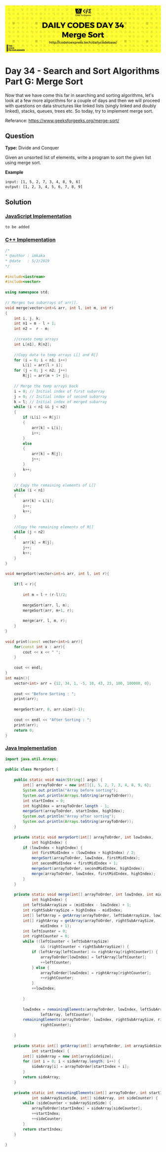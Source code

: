 ![cover](./cover.png)

# Day 34 - Search and Sort Algorithms Part G: Merge Sort

Now that we have come this far in searching and sorting algorithms, let's look at a few more algorithms for a couple of days and then we will proceed with questions on data structures like linked lists (singly linked and doubly linked), stacks, queues, trees etc. So today, try to implement merge sort.

Referance: https://www.geeksforgeeks.org/merge-sort/

## Question

**Type:** Divide and Conquer

Given an unsorted list of elements, write a program to sort the given list using merge sort.

**Example**

```
input: [1, 5, 2, 7, 3, 4, 8, 9, 6]
output: [1, 2, 3, 4, 5, 6, 7, 8, 9]
```

## Solution

### [JavaScript Implementation](./JavaScript/mergeSort.js)

```js
to be added
```

### [C++ Implementation](./C++/mergeSort.cpp)

```cpp
/*
* @author : imkaka
* @date   : 5/2/2019
*/

#include<iostream>
#include<vector>

using namespace std;

// Merges two subarrays of arr[].
void merge(vector<int>& arr, int l, int m, int r)
{
    int i, j, k;
    int n1 = m - l + 1;
    int n2 =  r - m;

    //create temp arrays
    int L[n1], R[n2];

    //Copy data to temp arrays L[] and R[]
    for (i = 0; i < n1; i++)
        L[i] = arr[l + i];
    for (j = 0; j < n2; j++)
        R[j] = arr[m + 1+ j];

    // Merge the temp arrays back
    i = 0; // Initial index of first subarray
    j = 0; // Initial index of second subarray
    k = l; // Initial index of merged subarray
    while (i < n1 && j < n2)
    {
        if (L[i] <= R[j])
        {
            arr[k] = L[i];
            i++;
        }
        else
        {
            arr[k] = R[j];
            j++;
        }
        k++;
    }

    // Copy the remaining elements of L[]
    while (i < n1)
    {
        arr[k] = L[i];
        i++;
        k++;
    }

    //Copy the remaining elements of R[]
    while (j < n2)
    {
        arr[k] = R[j];
        j++;
        k++;
    }
}

void mergeSort(vector<int>& arr, int l, int r){

    if(l < r){

        int m = l + (r-l)/2;

        mergeSort(arr, l, m);
        mergeSort(arr, m+1, r);

        merge(arr, l, m, r);
    }
}

void print(const vector<int>& arr){
    for(const int x : arr){
        cout << x << " ";
    }

    cout << endl;
}
int main(){
    vector<int> arr = {12, 34, 1, -5, 10, 43, 23, 100, 100000, 0};

    cout << "Before Sorting : ";
    print(arr);

    mergeSort(arr, 0, arr.size()-1);

    cout << endl << "After Sorting : ";
    print(arr);
    return 0;
}
```

### [Java Implementation](./Java/MergeSort.Java)
``` java
import java.util.Arrays;

public class MergeSort {

	public static void main(String[] args) {
		int[] arrayToOrder = new int[]{1, 5, 2, 7, 3, 4, 8, 9, 6};
		System.out.println("Array before sorting");
		System.out.println(Arrays.toString(arrayToOrder));
		int startIndex = 0;
		int highIdex = arrayToOrder.length - 1;
		mergeSort(arrayToOrder, startIndex, highIdex);
		System.out.println("Array after sorting");
		System.out.println(Arrays.toString(arrayToOrder));
	}

	private static void mergeSort(int[] arrayToOrder, int lowIndex,
			int highIndex) {
		if (lowIndex < highIndex) {
			int firstMidIndex = (lowIndex + highIndex) / 2;
			mergeSort(arrayToOrder, lowIndex, firstMidIndex);
			int secondMidIndex = firstMidIndex + 1;
			mergeSort(arrayToOrder, secondMidIndex, highIndex);
			merge(arrayToOrder, lowIndex, firstMidIndex, highIndex);
		}
	}

	private static void merge(int[] arrayToOrder, int lowIndex, int midIndex,
			int highIndex) {
		int leftSubArraySize = (midIndex - lowIndex) + 1;
		int rightSubArraySize = highIndex - midIndex;
		int[] leftArray = getArray(arrayToOrder, leftSubArraySize, lowIndex);
		int[] rightArray = getArray(arrayToOrder, rightSubArraySize,
				midIndex + 1);
		int leftCounter = 0;
		int rightCounter = 0;
		while ((leftCounter < leftSubArraySize)
				&& (rightCounter < rightSubArraySize)) {
			if (leftArray[leftCounter] <= rightArray[rightCounter]) {
				arrayToOrder[lowIndex] = leftArray[leftCounter];
				++leftCounter;
			} else {
				arrayToOrder[lowIndex] = rightArray[rightCounter];
				++rightCounter;
			}
			++lowIndex;

		}

		lowIndex = remainingElements(arrayToOrder, lowIndex, leftSubArraySize,
				leftArray, leftCounter);
		remainingElements(arrayToOrder, lowIndex, rightSubArraySize, rightArray,
				rightCounter);

	}

	private static int[] getArray(int[] arrayToOrder, int arraySideSize,
			int startIndex) {
		int[] sideArray = new int[arraySideSize];
		for (int i = 0; i < sideArray.length; i++) {
			sideArray[i] = arrayToOrder[startIndex + i];
		}
		return sideArray;
	}

	private static int remainingElements(int[] arrayToOrder, int startIndex,
			int subArraySizeSide, int[] sideArray, int sideCounter) {
		while (sideCounter < subArraySizeSide) {
			arrayToOrder[startIndex] = sideArray[sideCounter];
			++startIndex;
			++sideCounter;
		}
		return startIndex;
	}

}

```